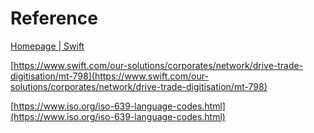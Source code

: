 # Reference

[Homepage | Swift](https://www.swift.com)

[https://www.swift.com/our-solutions/corporates/network/drive-trade-digitisation/mt-798](https://www.swift.com/our-solutions/corporates/network/drive-trade-digitisation/mt-798)

[https://www.iso.org/iso-639-language-codes.html](https://www.iso.org/iso-639-language-codes.html)
